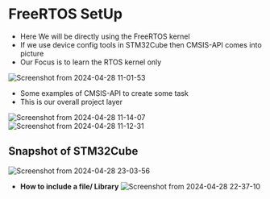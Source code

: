 <h1>  FreeRTOS SetUp </h1>

- Here We will be directly using the FreeRTOS kernel
- If we use device config tools in STM32Cube then CMSIS-API comes into picture
- Our Focus is to learn the RTOS kernel only
  
![Screenshot from 2024-04-28 11-01-53](https://github.com/PranabNandy/FreeRTOS/assets/34576104/17493623-1b48-4b7e-be31-922a3098e0f5)

- Some examples of CMSIS-API to create some task
- This is our overall project layer

![Screenshot from 2024-04-28 11-14-07](https://github.com/PranabNandy/FreeRTOS/assets/34576104/7cf0da76-1fae-4757-b893-361d29d73a02)
![Screenshot from 2024-04-28 11-12-31](https://github.com/PranabNandy/FreeRTOS/assets/34576104/06f6409d-17fd-42c0-a0e0-6cc143cef749)


## Snapshot of STM32Cube
![Screenshot from 2024-04-28 23-03-56](https://github.com/PranabNandy/FreeRTOS/assets/34576104/0464c188-a3fa-41f0-915f-e242a3ad5ccd)
- **How to include a file/ Library**
![Screenshot from 2024-04-28 22-37-10](https://github.com/PranabNandy/FreeRTOS/assets/34576104/a11a3fb0-3d55-4dcf-aad6-a471136373a5)

